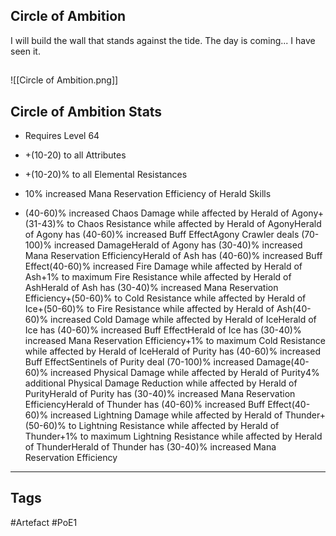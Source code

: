 ## Circle of Ambition
I will build the wall that stands against the tide.
The day is coming... I have seen it.
##
![[Circle of Ambition.png]]
## Circle of Ambition Stats
- Requires Level 64

- +(10-20) to all Attributes
- +(10-20)% to all Elemental Resistances
- 10% increased Mana Reservation Efficiency of Herald Skills
- (40-60)% increased Chaos Damage while affected by Herald of Agony+(31-43)% to Chaos Resistance while affected by Herald of AgonyHerald of Agony has (40-60)% increased Buff EffectAgony Crawler deals (70-100)% increased DamageHerald of Agony has (30-40)% increased Mana Reservation EfficiencyHerald of Ash has (40-60)% increased Buff Effect(40-60)% increased Fire Damage while affected by Herald of Ash+1% to maximum Fire Resistance while affected by Herald of AshHerald of Ash has (30-40)% increased Mana Reservation Efficiency+(50-60)% to Cold Resistance while affected by Herald of Ice+(50-60)% to Fire Resistance while affected by Herald of Ash(40-60)% increased Cold Damage while affected by Herald of IceHerald of Ice has (40-60)% increased Buff EffectHerald of Ice has (30-40)% increased Mana Reservation Efficiency+1% to maximum Cold Resistance while affected by Herald of IceHerald of Purity has (40-60)% increased Buff EffectSentinels of Purity deal (70-100)% increased Damage(40-60)% increased Physical Damage while affected by Herald of Purity4% additional Physical Damage Reduction while affected by Herald of PurityHerald of Purity has (30-40)% increased Mana Reservation EfficiencyHerald of Thunder has (40-60)% increased Buff Effect(40-60)% increased Lightning Damage while affected by Herald of Thunder+(50-60)% to Lightning Resistance while affected by Herald of Thunder+1% to maximum Lightning Resistance while affected by Herald of ThunderHerald of Thunder has (30-40)% increased Mana Reservation Efficiency


---
## Tags
#Artefact
#PoE1